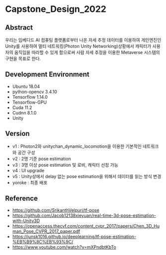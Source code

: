 # Capstone_Design_2022

## Abstract
우리는 임베디드 AI 컴퓨팅 플랫폼로부터 나온 자세 추정 데이터를 이용하여 게인엔진인 Unity를 사용하여 멀티 네트워킹(Photon Unity Networking)상황에서 캐릭터가 사용자의 움직임을 
따라할 수 있게 함으로써 사람 자세 추정을 이용한 Metaverse 시스템의 구현을 목표로 한다.

## Development Environment
* Ubuntu 18.04
* python-opencv 3.4.10
* Tensorflow 1.14.0
* Tensorflow-GPU
* Cuda 11.2
* Cudnn 8.1.0
* Unity

## Version
* v1 : Photon2와 unitychan_dynamic_locomotion을 이용한 기본적인 네트워크와 공간 구성
* v2 : 2명 기준 pose estimation
* v3 : 3명 이상 pose estimation 및 로비, 캐릭터 선정 가능
* v4 : UI upgrade
* v5 : Unity상에서 delay 없는 pose estimation을 위해서 데이터를 읽는 방식 변경
* yoroke : 최종 배포

## Reference
* https://github.com/SrikanthVelpuri/tf-pose
* https://github.com/Jacob12138xieyuan/real-time-3d-pose-estimation-with-Unity3D
* https://openaccess.thecvf.com/content_cvpr_2017/papers/Chen_3D_Human_Pose_CVPR_2017_paper.pdf
* https://junsk1016.github.io/deeplearning/tf-pose-estimation-%EB%B9%8C%EB%93%9C/
* https://www.youtube.com/watch?v=mXPndbtKbTo
